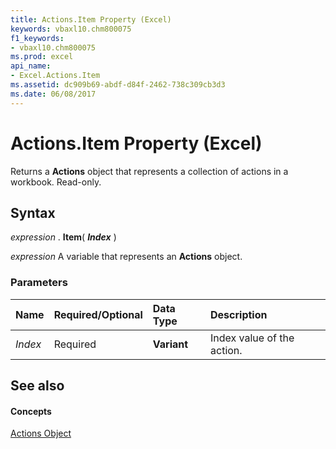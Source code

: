 ```yaml
---
title: Actions.Item Property (Excel)
keywords: vbaxl10.chm800075
f1_keywords:
- vbaxl10.chm800075
ms.prod: excel
api_name:
- Excel.Actions.Item
ms.assetid: dc909b69-abdf-d84f-2462-738c309cb3d3
ms.date: 06/08/2017
---
```



# Actions.Item Property (Excel)

Returns a **Actions** object that represents a collection of actions in a workbook. Read-only.


## Syntax

 _expression_ . **Item**( **_Index_** )

 _expression_ A variable that represents an **Actions** object.


### Parameters



|**Name**|**Required/Optional**|**Data Type**|**Description**|
|:-----|:-----|:-----|:-----|
| _Index_|Required| **Variant**|Index value of the action.|

## See also


#### Concepts


[Actions Object](actions-object-excel.md)

